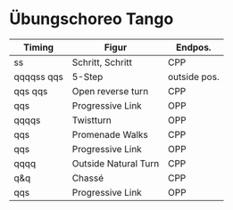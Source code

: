# Übungschoreo Tango
| Timing     | Figur                | Endpos.      |
| ---------- | -------------------- | ------------ |
| ss         | Schritt, Schritt     | CPP          |
| qqqqss qqs | 5-Step               | outside pos. |
| qqs qqs    | Open reverse turn    | CPP          |
| qqs        | Progressive Link     | OPP          |
| qqqqs      | Twistturn            | OPP          |
| qqs        | Promenade Walks      | CPP          |
| qqs        | Progressive Link     | OPP          |
| qqqq       | Outside Natural Turn | CPP          |
| q&q        | Chassé               | CPP          |
| qqs        | Progressive Link     | OPP          |
